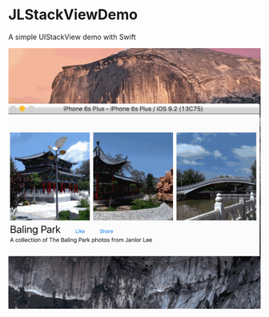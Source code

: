 # JLStackViewDemo
A simple UIStackView demo with Swift 


![JLStackViewLicecap](https://github.com/Janlor/JLStackViewDemo/blob/master/Pictures/JLStackViewLicecap.gif)